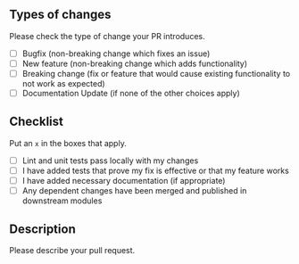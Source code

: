 ## Types of changes

Please check the type of change your PR introduces.

-   [ ] Bugfix (non-breaking change which fixes an issue)
-   [ ] New feature (non-breaking change which adds functionality)
-   [ ] Breaking change (fix or feature that would cause existing functionality to not work as expected)
-   [ ] Documentation Update (if none of the other choices apply)

## Checklist

Put an `x` in the boxes that apply.

-   [ ] Lint and unit tests pass locally with my changes
-   [ ] I have added tests that prove my fix is effective or that my feature works
-   [ ] I have added necessary documentation (if appropriate)
-   [ ] Any dependent changes have been merged and published in downstream modules

## Description

Please describe your pull request.
